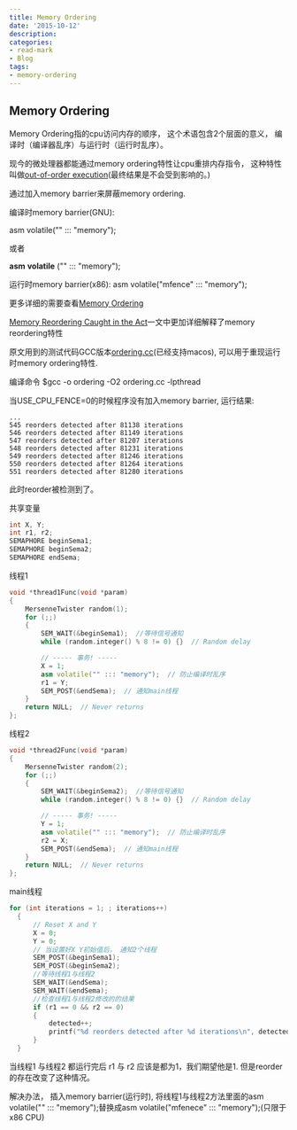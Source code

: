 ```yaml
---
title: Memory Ordering
date: '2015-10-12'
description:
categories:
- read-mark
- Blog
tags:
- memory-ordering
---
```



Memory Ordering
------------------------

Memory Ordering指的cpu访问内存的顺序， 这个术语包含2个层面的意义， 编译时（编译器乱序）与运行时（运行时乱序）。

现今的微处理器都能通过memory ordering特性让cpu重排内存指令， 这种特性叫做[out-of-order execution](https://en.wikipedia.org/wiki/Out-of-order_execution)(最终结果是不会受到影响的。)

通过加入memory barrier来屏蔽memory ordering.

编译时memory barrier(GNU):

asm volatile("" ::: "memory");

或者

__asm__ __volatile__ ("" ::: "memory");

运行时memory barrier(x86):
asm volatile("mfence" ::: "memory");

更多详细的需要查看[Memory Ordering](https://en.wikipedia.org/wiki/Memory_ordering)

[Memory Reordering Caught in the Act](http://preshing.com/20120515/memory-reordering-caught-in-the-act)一文中更加详细解释了memory reordering特性

原文用到的测试代码GCC版本[ordering.cc](https://gist.github.com/Joinhack/2362552462f71d6d79ad)(已经支持macos), 可以用于重现运行时memory ordering特性.

编译命令
$gcc -o ordering -O2 ordering.cc -lpthread

当USE_CPU_FENCE=0的时候程序没有加入memory barrier, 运行结果:

```
...
545 reorders detected after 81138 iterations
546 reorders detected after 81149 iterations
547 reorders detected after 81207 iterations
548 reorders detected after 81231 iterations
549 reorders detected after 81246 iterations
550 reorders detected after 81264 iterations
551 reorders detected after 81280 iterations
```

此时reorder被检测到了。

共享变量

```cpp
int X, Y;
int r1, r2;
SEMAPHORE beginSema1;
SEMAPHORE beginSema2;
SEMAPHORE endSema;
```

线程1

```cpp
void *thread1Func(void *param)
{
    MersenneTwister random(1);
    for (;;)
    {
        SEM_WAIT(&beginSema1);  //等待信号通知
        while (random.integer() % 8 != 0) {}  // Random delay

        // ----- 事务! -----
        X = 1;
        asm volatile("" ::: "memory");  // 防止编译时乱序
        r1 = Y;
        SEM_POST(&endSema);  // 通知main线程
    }
    return NULL;  // Never returns
};
```

线程2

```cpp
void *thread2Func(void *param)
{
    MersenneTwister random(2);
    for (;;)
    {
        SEM_WAIT(&beginSema2);  //等待信号通知
        while (random.integer() % 8 != 0) {}  // Random delay

        // ----- 事务! -----
        Y = 1;
        asm volatile("" ::: "memory");  // 防止编译时乱序
        r2 = X;
        SEM_POST(&endSema);  // 通知main线程
    }
    return NULL;  // Never returns
};
```

main线程

```cpp
for (int iterations = 1; ; iterations++)
  {
      // Reset X and Y
      X = 0;
      Y = 0;
      // 当设置好X Y初始值后， 通知2个线程
      SEM_POST(&beginSema1);
      SEM_POST(&beginSema2);
      //等待线程1与线程2
      SEM_WAIT(&endSema);
      SEM_WAIT(&endSema);
      //检查线程1与线程2修改的的结果
      if (r1 == 0 && r2 == 0)
      {
          detected++;
          printf("%d reorders detected after %d iterations\n", detected, iterations);
      }
  }
```
当线程1 与线程2 都运行完后 r1 与 r2 应该是都为1，我们期望他是1. 但是reorder的存在改变了这种情况。

解决办法， 插入memory barrier(运行时), 将线程1与线程2方法里面的asm volatile("" ::: "memory");替换成asm volatile("mfenece" ::: "memory");(只限于x86 CPU)










